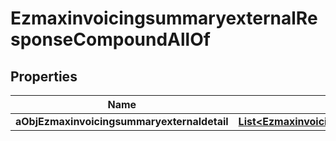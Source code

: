 

# EzmaxinvoicingsummaryexternalResponseCompoundAllOf


## Properties

| Name | Type | Description | Notes |
|------------ | ------------- | ------------- | -------------|
|**aObjEzmaxinvoicingsummaryexternaldetail** | [**List&lt;EzmaxinvoicingsummaryexternaldetailResponseCompound&gt;**](EzmaxinvoicingsummaryexternaldetailResponseCompound.md) |  |  |



